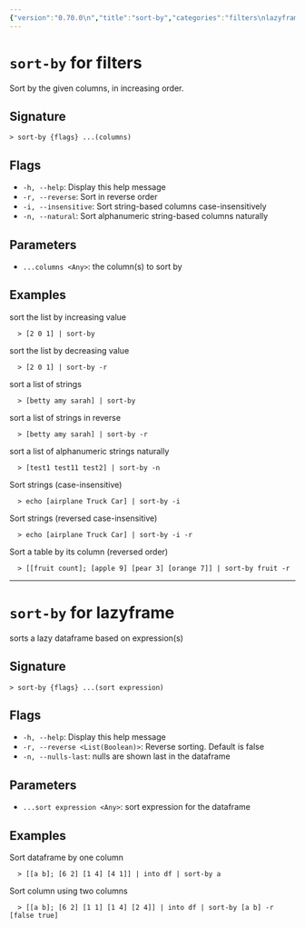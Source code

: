 ```yaml
---
{"version":"0.70.0\n","title":"sort-by","categories":"filters\nlazyframe","usage":"Sort by the given columns, in increasing order.\nsorts a lazy dataframe based on expression(s)\n"}
---
```

<!-- THIS FILE IS GENERATED BY update_book_commands.cjs USING NUSHELL'S HELP COMMANDS.
REFRAIN FROM EDITING IT MANUALLY.-->
# <code>sort-by</code> for filters

<div class='command-title'>Sort by the given columns, in increasing order.</div>

## Signature

```> sort-by {flags} ...(columns)```

## Flags

 * ```-h, --help```: Display this help message
 * ```-r, --reverse```: Sort in reverse order
 * ```-i, --insensitive```: Sort string-based columns case-insensitively
 * ```-n, --natural```: Sort alphanumeric string-based columns naturally
## Parameters

 * ```...columns <Any>```: the column(s) to sort by
## Examples

  sort the list by increasing value
```shell
  > [2 0 1] | sort-by
```
  sort the list by decreasing value
```shell
  > [2 0 1] | sort-by -r
```
  sort a list of strings
```shell
  > [betty amy sarah] | sort-by
```
  sort a list of strings in reverse
```shell
  > [betty amy sarah] | sort-by -r
```
  sort a list of alphanumeric strings naturally
```shell
  > [test1 test11 test2] | sort-by -n
```
  Sort strings (case-insensitive)
```shell
  > echo [airplane Truck Car] | sort-by -i
```
  Sort strings (reversed case-insensitive)
```shell
  > echo [airplane Truck Car] | sort-by -i -r
```
  Sort a table by its column (reversed order)
```shell
  > [[fruit count]; [apple 9] [pear 3] [orange 7]] | sort-by fruit -r
```

---
# <code>sort-by</code> for lazyframe

<div class='command-title'>sorts a lazy dataframe based on expression(s)</div>

## Signature

```> sort-by {flags} ...(sort expression)```

## Flags

 * ```-h, --help```: Display this help message
 * ```-r, --reverse <List(Boolean)>```: Reverse sorting. Default is false
 * ```-n, --nulls-last```: nulls are shown last in the dataframe
## Parameters

 * ```...sort expression <Any>```: sort expression for the dataframe
## Examples

  Sort dataframe by one column
```shell
  > [[a b]; [6 2] [1 4] [4 1]] | into df | sort-by a
```
  Sort column using two columns
```shell
  > [[a b]; [6 2] [1 1] [1 4] [2 4]] | into df | sort-by [a b] -r [false true]
```


